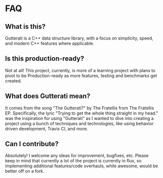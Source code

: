 # FAQ

## What is this?
Gutterati is a C++ data structure library, with a focus on simplicity, speed, and modern C++ features where applicable. 

## Is this production-ready?
Not at all! This project, currently, is more of a learning project with plans to pivot to be Production-ready as more features, testing and benchmarks get created.

## What does Gutterati mean?
It comes from the song "The Gutterati?" by The Fratellis from The Fratellis EP. 
Specifically, the lyric "Trying to get the whole thing straight in my head." was the inspiration for using "Gutterati" as I wanted to dive into creating a project using a bunch of techniques and technologies, like using behavior driven development, Travis CI, and more.

## Can I contribute?
Absolutely! I welcome any ideas for improvement, bugfixes, etc. Please keep in mind that currently a lot of the project is currently in flux, so implementing additional features/code overhauls, while awesome, would be better off on a fork.